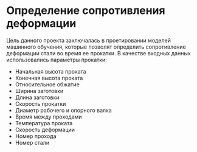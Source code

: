 # Определение сопротивления деформации 
  Цель данного проекта заключалась в проетировании моделей машинного обучения, которые позволят определить сопротивление деформации стали во время ее прокатки.
В качестве входных данных использовались параметры прокатки:
- Начальная высота проката
- Конечная высота проката
- Относительное обжатие
- Ширина заготовки
- Длина заготовки
- Скорость прокатки
- Диаметр рабочего и опорного валка
- Время между проходами
- Температура проката
- Скорость деформации
- Номер прохода
- Номер стали
  
